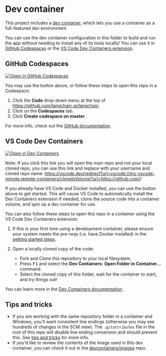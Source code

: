 # Dev container

This project includes a [dev container](https://containers.dev/), which lets you use a container as a full-featured dev environment.

You can use the dev container configuration in this folder to build and run the app without needing to install any of its tools locally! You can use it in [GitHub Codespaces](https://github.com/features/codespaces) or the [VS Code Dev Containers extension](https://marketplace.visualstudio.com/items?itemName=ms-vscode-remote.remote-containers).

## GitHub Codespaces
[![Open in GitHub Codespaces](https://github.com/codespaces/badge.svg)](https://codespaces.new/langchain-ai/langchain)

You may use the button above, or follow these steps to open this repo in a Codespace:
1. Click the **Code** drop-down menu at the top of https://github.com/langchain-ai/langchain.
1. Click on the **Codespaces** tab.
1. Click **Create codespace on master** .

For more info, check out the [GitHub documentation](https://docs.github.com/en/free-pro-team@latest/github/developing-online-with-codespaces/creating-a-codespace#creating-a-codespace).
  
## VS Code Dev Containers
[![Open in Dev Containers](https://img.shields.io/static/v1?label=Dev%20Containers&message=Open&color=blue&logo=visualstudiocode)](https://vscode.dev/redirect?url=vscode://ms-vscode-remote.remote-containers/cloneInVolume?url=https://github.com/langchain-ai/langchain)

Note: If you click this link you will open the main repo and not your local cloned repo, you can use this link and replace with your username and cloned repo name: 
https://vscode.dev/redirect?url=vscode://ms-vscode-remote.remote-containers/cloneInVolume?url=https://github.com/<yourusername>/<yourclonedreponame>


If you already have VS Code and Docker installed, you can use the button above to get started. This will cause VS Code to automatically install the Dev Containers extension if needed, clone the source code into a container volume, and spin up a dev container for use.

You can also follow these steps to open this repo in a container using the VS Code Dev Containers extension:

1. If this is your first time using a development container, please ensure your system meets the pre-reqs (i.e. have Docker installed) in the [getting started steps](https://aka.ms/vscode-remote/containers/getting-started).

2. Open a locally cloned copy of the code:

   - Fork and Clone this repository to your local filesystem.
   - Press <kbd>F1</kbd> and select the **Dev Containers: Open Folder in Container...** command.
   - Select the cloned copy of this folder, wait for the container to start, and try things out!

You can learn more in the [Dev Containers documentation](https://code.visualstudio.com/docs/devcontainers/containers).

## Tips and tricks

* If you are working with the same repository folder in a container and Windows, you'll want consistent line endings (otherwise you may see hundreds of changes in the SCM view). The `.gitattributes` file in the root of this repo will disable line ending conversion and should prevent this. See [tips and tricks](https://code.visualstudio.com/docs/devcontainers/tips-and-tricks#_resolving-git-line-ending-issues-in-containers-resulting-in-many-modified-files) for more info.
* If you'd like to review the contents of the image used in this dev container, you can check it out in the [devcontainers/images](https://github.com/devcontainers/images/tree/main/src/python) repo.
